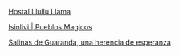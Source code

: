 
[Hostal Llullu Llama](https://www.youtube.com/watch?v=hJveBzUQYD4)

[Isinlivi | Pueblos Magicos](https://www.youtube.com/watch?v=XVolAef77vQ)

[Salinas de Guaranda, una herencia de esperanza](https://www.youtube.com/watch?v=HLpiotCb12Q)

